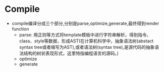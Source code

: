 # Compile

- compile编译分成三个部分,分别是parse,optimize,generate,最终得到render function
  - parse: 用正则等方式将template模板中进行字符串解析，得到指令、class、style等数据，形成AST(在计算机科学中，抽象语法树(abstact syntax tree或者缩写为AST),或者语法树(syntax tree),是源代码的抽象语法结构的树状表现形式，这里特指编程语言的源码。)
  - optimize
  - generate

